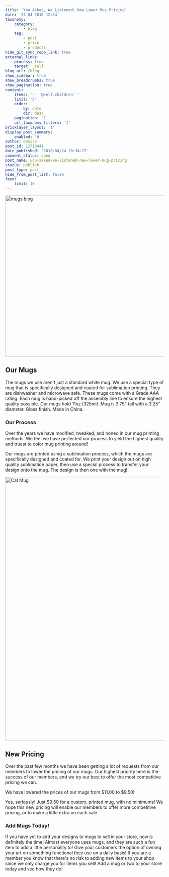 ```yaml
---
title: 'You Asked, We Listened: New Lower Mug Pricing'
date: '24-04-2018 12:34'
taxonomy:
    category:
        - blog
    tag:
        - post
        - price
        - products
hide_git_sync_repo_link: true
external_links:
    process: true
    target: _self
blog_url: /blog
show_sidebar: true
show_breadcrumbs: true
show_pagination: true
content:
    items: '- ''@self.children'''
    limit: '5'
    order:
        by: date
        dir: desc
    pagination: '1'
    url_taxonomy_filters: '1'
bricklayer_layout: '1'
display_post_summary:
    enabled: '0'
author: denise
post_id: 12710441
date_published: '2018/04/24 20:34:27'
comment_status: open
post_name: you-asked-we-listened-new-lower-mug-pricing
status: publish
post_type: post
hide_from_post_list: false
feed:
    limit: 10
---
```


<img src="https://printaura.com/wp-content/uploads/2018/04/mugs-blog-1024x534.jpg" alt="mugs blog" width="980" height="511" class="alignnone size-large wp-image-12710463" />

<h2>Our Mugs</h2>

The mugs we use aren't just a standard white mug. We use a special type of mug that is specifically designed and coated for sublimation printing. They are dishwasher and microwave safe. These mugs come with a Grade AAA rating. Each mug is hand-picked off the assembly line to ensure the highest quality possible. Our mugs hold 11oz (325ml). Mug is 3.75" tall with a 3.25" diameter. Gloss finish. Made in China. 

<h3>Our Process</h3> 
Over the years we have modified, tweaked, and honed in our mug printing methods. We feel we have perfected our process to yield the highest quality and truest to color mug printing around! 

Our mugs are printed using a sublimation process, which the mugs are specifically designed and coated for. We print your design out on high quality sublimation paper, then use a special process to transfer your design onto the mug. The design is then one with the mug!

<img src="https://printaura.com/wp-content/uploads/2018/04/Cat-Mug-1024x873.jpg" alt="Cat Mug" width="980" height="835" class="alignnone size-large wp-image-12710453" />

<h2>New Pricing</h2>

Over the past few months we have been getting a lot of requests from our members to lower the pricing of our mugs. Our highest priority here is the success of our members, and we try our best to offer the most competitive pricing we can. 

We have lowered the prices of our mugs from $11.00 to $9.50! 

Yes, seriously! Just $9.50 for a custom, printed mug, with no minimums! We hope this new pricing will enable our members to offer more competitive pricing, or to make a little extra on each sale. 

<h3>Add Mugs Today!</h3>
If you have yet to add your designs to mugs to sell in your store, now is definitely the time! Almost everyone uses mugs, and they are such a fun item to add a little personality to! Give your customers the option of owning your art on something functional they use on a daily basis! If you are a member you know that there's no risk to adding new items to your shop since we only charge you for items you sell! Add a mug or two to your store today and see how they do!
